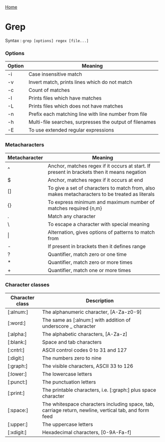 [Home](/index.html "Home")  

# Grep

Syntax : `grep [options] regex [file...]`


### Options  

|Option|Meaning|
|------|-------|
|-i| Case insensitive match|
|-v| Invert match, prints lines which do not match|
|-c| Count of matches|
|-l| Prints files which have matches|
|-L| Prints files which does not have matches|
|-n| Prefix each matching line with line number from file|
|-h| Multi-file searches, surpresses the output of filenames|
|-E| To use extended regular expressions|


### Metacharacters  

|Metacharacter|Meaning|
|-------------|-------|
| \^ | Anchor, matches regex if it occurs at start. If present in brackets then it means negation |
| $ | Anchor, matches regex if it occurs at end |
| \[] | To give a set of characters to match from, also makes metacharacters to be treated as literals |
| \{} | To express minimum and maximum  number of matches required {n,m} |
| \. | Match any character |
| \\ | To escape a character with special meaning|
| \| | Alternation, gives options of patterns to match from|
| \- | If present in brackets then it defines range|
| \? | Quantifier, match zero or one time|
| \* | Quantifier, match zero or more times|
| \+ | Quantifier, match one or more times|  

### Character classes  

|Character class|Description|
|---------------|-----------|
|\[:alnum:]|The alphanumeric character, \[A-Za-z0-9]|
|\[:word:]|The same as \[:alnum:] with addition of underscore _ character|
|\[:alpha:]|The alphabetic characters, \[A-Za-z]|
|\[:blank:]|Space and tab characters|
|\[:cntrl:]| ASCII control codes 0 to 31 and 127|
|\[:digit:]|The numbers zero to nine|
|\[:graph:]| The visible characters, ASCII 33 to 126|
|\[:lower:]| The lowercase letters|
|\[:punct:]| The punctuation letters|
|\[:print:]| The printable characters, i.e. \[:graph:] plus space character|
|\[:space:]| The whitespace characters including space, tab, carriage return, newline, vertical tab, and form feed|
|\[:upper:]|The uppercase letters|
|\[:xdigit:]|Hexadecimal characters, \[0-9A-Fa-f]|